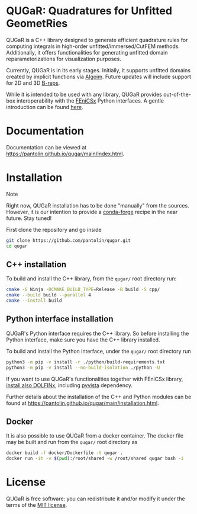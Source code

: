 # QUGaR: Quadratures for Unfitted GeometRies
QUGaR is a C++ library designed to generate efficient quadrature rules for computing integrals in high-order unfitted/immersed/CutFEM methods. Additionally, it offers functionalities for generating unfitted domain reparameterizations for visualization purposes.

Currently, QUGaR is in its early stages. Initially, it supports unfitted domains created by implicit functions via [Algoim](https://algoim.github.io). Future updates will include support for 2D and 3D [B-reps](https://en.wikipedia.org/wiki/Boundary_representation).

While it is intended to be used with any library, QUGaR provides out-of-the-box interoperability with the [FEniCSx](https://fenicsproject.org) Python interfaces. A gentle introduction can be found [here](https://pantolin.github.io/qugar/latest/generated/demos/demo_div_thm.html).

# Documentation

Documentation can be viewed at https://pantolin.github.io/qugar/main/index.html.

# Installation
> [!NOTE]  
> Right now, QUGaR installation has to be done "manually" from the sources. However, it is our intention to provide a [conda-forge](https://conda-forge.org) recipe in the near future. Stay tuned!

First clone the repository and go inside
```bash
git clone https://github.com/pantolin/qugar.git
cd qugar
```
## C++ installation
To build and install the C++ library, from the `qugar/` root directory run:
```bash
cmake -G Ninja -DCMAKE_BUILD_TYPE=Release -B build -S cpp/
cmake --build build --parallel 4
cmake --install build
```

## Python interface installation

QUGaR's Python interface requires the C++ library. So before installing the Python interface, make sure you have the C++ library installed.

To build and install the Python interface, under the `qugar/` root directory run
```bash
python3 -m pip -v install -r ./python/build-requirements.txt
python3 -m pip -v install --no-build-isolation ./python -U
```
If you want to use QUGaR's functionalities together with FEniCSx library, [install also DOLFINx](https://github.com/FEniCS/dolfinx#installation), including [pyvista](https://pyvista.org) dependency.    


Further details about the installation of the C++ and Python modules can be found at https://pantolin.github.io/qugar/main/installation.html.

## Docker
It is also possible to use QUGaR from a docker container.
The docker file may be built and run from the `qugar/` root directory as
```bash
docker build -f docker/Dockerfile -t qugar .
docker run -it -v $(pwd):/root/shared -w /root/shared qugar bash -i
```

# License
QUGaR is free software: you can redistribute it and/or modify it under the terms of the [MIT license](https://opensource.org/license/mit).


